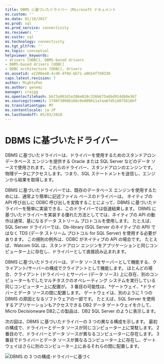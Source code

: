```yaml
---
title: DBMS に基づいたドライバー |Microsoft ドキュメント
ms.custom: ''
ms.date: 01/19/2017
ms.prod: sql
ms.prod_service: connectivity
ms.reviewer: ''
ms.suite: sql
ms.technology: connectivity
ms.tgt_pltfrm: ''
ms.topic: conceptual
helpviewer_keywords:
- drivers [ODBC], DBMS-based drivers
- DBMS-based drivers [ODBC]
- ODBC architecture [ODBC], drivers
ms.assetid: e2208ee0-4cd6-4f0d-bb71-a0b54f7d9330
caps.latest.revision: 7
author: MightyPen
ms.author: genemi
manager: craigg
ms.openlocfilehash: bb73a903d1e286e018c326b675a6bd914db0e367
ms.sourcegitcommit: 1740f3090b168c0e809611a7aa6fd514075616bf
ms.translationtype: MT
ms.contentlocale: ja-JP
ms.lasthandoff: 05/03/2018
---
```

# <a name="dbms-based-drivers"></a>DBMS に基づいたドライバー
DBMS に基づいたドライバーは、ドライバーを使用するためのスタンドアロン データベース エンジンを提供する Oracle または SQL Server などのデータ ソースで使用されます。 これらのドライバー、スタンドアロンのエンジンです。 物理データにアクセスします。つまり、SQL ステートメントを送信し、エンジンから結果を取得します。  
  
 DBMS に基づいたドライバーでは、既存のデータベース エンジンを使用するためには、通常より簡単に記述ファイル ベースのドライバーは。 ネイティブの API 呼び出しに ODBC 呼び出しを変換することによって、DBMS に基づいたドライバーを簡単に実装できる、このドライバーでは低速結果します。 DBMS に基づいたドライバーを実装する優れた方法としてでは、ネイティブの API の動作は通常、基になるデータ ストリーム プロトコルを使用します。 たとえば、SQL Server ドライバーでは、Db-library (SQL Server のネイティブの API) ではなく TDS (データ ストリーム プロトコル for SQL Server) を使用する必要があります。 この規則の例外は、ODBC がネイティブの API の場合です。 たとえば、Watcom SQL は、スタンドアロン エンジンをアプリケーションと同じコンピューター上に存在し、ドライバーとして直接読み込まれます。  
  
 DBMS に基づいたドライバーは、データ ソースをサーバーとして機能する、クライアント/サーバーの構成でクライアントとして機能します。 ほとんどの場合、クライアント (ドライバー) とサーバー (データ ソース) 上に存在、別のコンピューターもでしたマルチタスクのオペレーティング システムを実行している同じコンピューター上に配置が。 3 番目の可能性は、*ゲートウェイ、*ドライバーとデータ ソースの間に配置します。 ゲートウェイは、別のように 1 つの DBMS の原因となるソフトウェアの一部です。 たとえば、SQL Server を使用するアプリケーションもアクセスできる DB2 データ ゲートウェイを介して、Micro Decisionware DB2;この製品は、DB2 SQL Server のように表示します。  
  
 次の図は、DBMS に基づいたドライバーの 3 つの異なる構成を示します。 最初の構成で、ドライバーとデータ ソースが同じコンピューター上に常駐します。 2 番目ので、ドライバーとデータ ソースが異なるコンピューターに存在します。 3 番目でドライバーとデータ ソースが異なるコンピューター上に存在し、ゲートウェイはさらに別のコンピューター上にあるそれらの間に配置します。  
  
 ![DBMS の 3 つの構成&#45;ドライバーに基づく](../../odbc/reference/media/pr07.gif "pr07")
